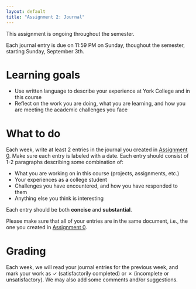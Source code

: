 ```yaml
---
layout: default
title: "Assignment 2: Journal"
---
```


This assignment is ongoing throughout the semester.

Each journal entry is due on 11:59 PM on Sunday, thoughout the semester, starting Sunday, September 3th.

# Learning goals

* Use written language to describe your experience at York College and in this course
* Reflect on the work you are doing, what you are learning, and how you are meeting the academic challenges you face

# What to do

Each week, write at least 2 entries in the journal you created in [Assignment 0](assign00.html).  Make sure each entry is labeled with a date.  Each entry should consist of 1-2 paragraphs describing some combination of:

* What you are working on in this course (projects, assignments, etc.)
* Your experiences as a college student
* Challenges you have encountered, and how you have responded to them
* Anything else you think is interesting

Each entry should be both **concise** and **substantial**.

<div class="callout">Please make sure that all of your entries are in the same document, i.e., the one you created in <a href="assign00.html">Assignment 0</a>.</div>

# Grading

Each week, we will read your journal entries for the previous week, and mark your work as ✓ (satisfactorily completed) or ✗ (incomplete or unsatisfactory).  We may also add some comments and/or suggestions.
